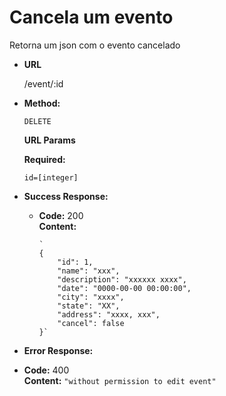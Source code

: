 # Cancela um evento
Retorna um json com o evento cancelado

* **URL**

  /event/:id

* **Method:**

  `DELETE`

  **URL Params**

   **Required:**
   
   `id=[integer]`

* **Success Response:**

  * **Code:** 200 <br />
    **Content:** 
    
        `
		{
			"id": 1,
			"name": "xxx",
			"description": "xxxxxx xxxx",
			"date": "0000-00-00 00:00:00",
			"city": "xxxx",
			"state": "XX",
			"address": "xxxx, xxx",
			"cancel": false
		}`

* **Error Response:**
* **Code:** 400  <br />
    **Content:** `"without permission to edit event"`



   